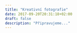 ```yaml
---
title: "Kreativní fotografie"
date: 2017-09-20T20:31:18+02:00
draft: false
description: "Připravujeme..."
---
```

